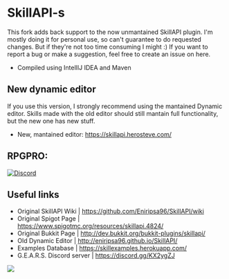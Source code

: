 # SkillAPI-s
This fork adds back support to the now unmantained SkillAPI plugin. I'm mostly doing it for personal use, so can't guarantee to do requested changes. But if they're not too time consuming I might :)
If you want to report a bug or make a suggestion, feel free to create an issue on here. 

* Compiled using IntellIJ IDEA and Maven

## New dynamic editor
If you use this version, I strongly recommend using the mantained Dynamic editor.
Skills made with the old editor should still mantain full functionality, but the new one has new stuff.
* New, mantained editor: https://skillapi.herosteve.com/


## RPGPRO:
[![Discord](https://img.shields.io/badge/discord-join_chat-7289da.svg)](https://discord.com/invite/RhTyRReKyP)  

## Useful links
* Original SkillAPI Wiki    | https://github.com/Eniripsa96/SkillAPI/wiki
* Original Spigot Page      | https://www.spigotmc.org/resources/skillapi.4824/
* Original Bukkit Page      | http://dev.bukkit.org/bukkit-plugins/skillapi/
* Old Dynamic Editor   | http://eniripsa96.github.io/SkillAPI/
* Examples Database | https://skillexamples.herokuapp.com/
* G.E.A.R.S. Discord server        | https://discord.gg/KX2ygZJ

[![](https://jitpack.io/v/BigTreasureD/SkillAPI-s.svg)](https://jitpack.io/#BigTreasureD/SkillAPI-s)
